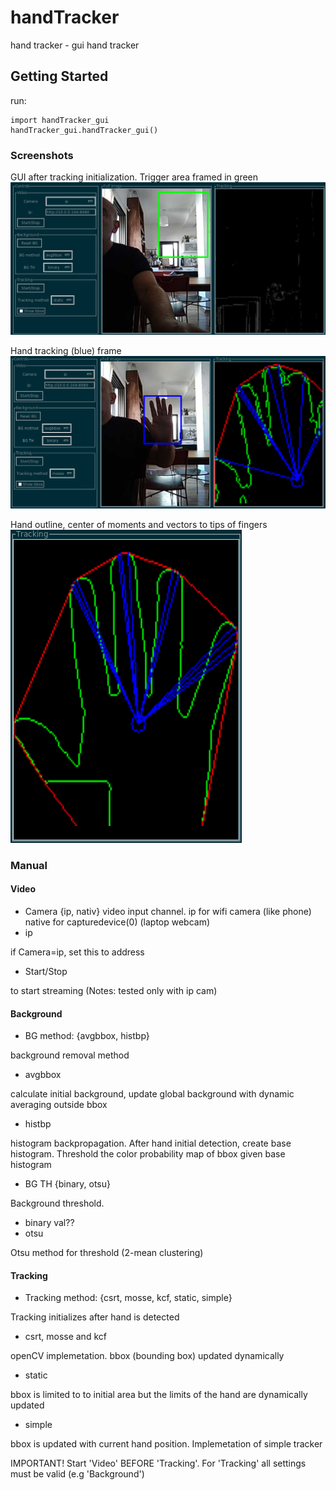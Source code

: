 # handTracker
hand tracker - gui hand tracker
## Getting Started
run:
```
import handTracker_gui
handTracker_gui.handTracker_gui()
```
### Screenshots
GUI after tracking initialization. Trigger area framed in green
![screenshot of handTracker before hand detection](https://github.com/aviadba/handTracker/blob/master/screenshots/init_tracking.png)

Hand tracking (blue) frame
![screenshot of handTracker tracking](https://github.com/aviadba/handTracker/blob/master/screenshots/tracking.png)

Hand outline, center of moments and vectors to tips of fingers
![screenshot of handTracker finger detection](https://github.com/aviadba/handTracker/blob/master/screenshots/finger_detection.png)

### Manual
#### Video
* Camera {ip, nativ}
video input channel. ip for wifi camera (like phone) native for capturedevice(0) (laptop webcam)
* ip

if Camera=ip, set this to address
* Start/Stop

to start streaming (Notes: tested only with ip cam)
#### Background
* BG method: {avgbbox, histbp}

background removal method
  - avgbbox
  
  calculate initial background, update global background with dynamic averaging outside bbox
  - histbp
  
  histogram backpropagation. After hand initial detection, create base histogram. Threshold the color probability map of bbox given base histogram
* BG TH {binary, otsu}

Background threshold. 
  - binary val??
  - otsu
  
  Otsu method for threshold (2-mean clustering)
#### Tracking    
* Tracking method: {csrt, mosse, kcf, static, simple}

Tracking initializes after hand is detected

  - csrt,  mosse and kcf
  
openCV implemetation. bbox (bounding box) updated dynamically

  - static
  
bbox is limited to to initial area but the limits of the hand are dynamically updated

  - simple
  
bbox is updated with current hand position. Implemetation of simple tracker
 
IMPORTANT! 
  Start 'Video' BEFORE 'Tracking'. 
  For 'Tracking' all settings must be valid (e.g 'Background')
